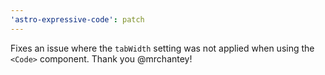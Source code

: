 ```yaml
---
'astro-expressive-code': patch
---
```


Fixes an issue where the `tabWidth` setting was not applied when using the `<Code>` component. Thank you @mrchantey!
